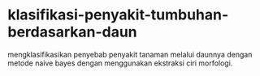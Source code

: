 # klasifikasi-penyakit-tumbuhan-berdasarkan-daun
mengklasifikasikan penyebab penyakit tanaman melalui daunnya dengan metode naive bayes dengan menggunakan ekstraksi ciri morfologi.


